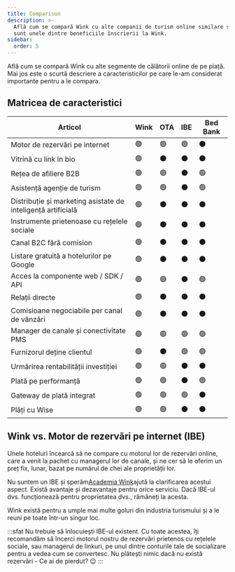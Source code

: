 ```yaml
---
title: Comparison
description: >-
  Află cum se compară Wink cu alte companii de turism online similare și care
  sunt unele dintre beneficiile înscrierii la Wink.
sidebar:
  order: 5
---
```

Află cum se compară Wink cu alte segmente de călătorii online de pe piață. Mai jos este o scurtă descriere a caracteristicilor pe care le-am considerat importante pentru a le compara.

## Matricea de caracteristici

| Articol | Wink | OTA | IBE | Bed Bank
| ------------------------ | -- | -- | -- | -- |
| Motor de rezervări pe internet | 🟢 | 🟢 | 🟢 | ⚫️ |
| Vitrină cu link în bio | 🟢 | ⚫️ | ⚫️ | ⚫️ |
| Rețea de afiliere B2B | 🟢 | 🟢 | ⚫️ | 🟢 |
| Asistență agenție de turism | 🟢 | 🟢 | ⚫️ | 🟢 |
| Distribuție și marketing asistate de inteligență artificială | 🟢 | ⚫️ | ⚫️ | ⚫️ |
| Instrumente prietenoase cu rețelele sociale | 🟢 | ⚫️ | ⚫️ | ⚫️ |
| Canal B2C fără comision | 🟢 | ⚫️ | ⚫️ | ⚫️ |
| Listare gratuită a hotelurilor pe Google | 🟢 | ⚫️ | ⚫️ | ⚫️ |
| Acces la componente web / SDK / API | 🟢 | 🟢 | ⚫️ | 🟢 |
| Relații directe | 🟢 | ⚫️ | ⚫️ | ⚫️ |
| Comisioane negociabile per canal de vânzări | 🟢 | ⚫️ | ⚫️ | ⚫️ |
| Manager de canale și conectivitate PMS | 🟢 | 🟢 | 🟢 | 🟢 |
| Furnizorul deține clientul | 🟢 | ⚫️ | 🟢 | 🟢 |
| Urmărirea rentabilității investiției | 🟢 | 🟢 | ⚫️ | ⚫️ |
| Plată pe performanță | 🟢 | 🟢 | ⚫️ | 🟢 |
| Gateway de plată integrat | 🟢 | 🟢 | 🟢 | ⚫️ |
| Plăți cu Wise | 🟢 | 🟢 | ⚫️ | ⚫️ |

## Wink vs. Motor de rezervări pe internet (IBE)

Unele hoteluri încearcă să ne compare cu motorul lor de rezervări online, care a venit la pachet cu managerul lor de canale, și ne cer să le oferim un preț fix, lunar, bazat pe numărul de chei ale proprietății lor.

Nu suntem un IBE și sperăm[Academia Wink](/)ajută la clarificarea acestui aspect. Există avantaje și dezavantaje pentru orice serviciu. Dacă IBE-ul dvs. funcționează pentru proprietatea dvs., rămâneți la acesta.

Wink există pentru a umple mai multe goluri din industria turismului și a le reuni pe toate într-un singur loc.

:::sfat
Nu trebuie să înlocuiești IBE-ul existent. Cu toate acestea, îți recomandăm să încerci motorul nostru de rezervări prietenos cu rețelele sociale, sau managerul de linkuri, pe unul dintre conturile tale de socializare pentru a vedea cum se convertesc. Nu plătești nimic dacă nu există rezervări - Ce ai de pierdut? 😉
:::


